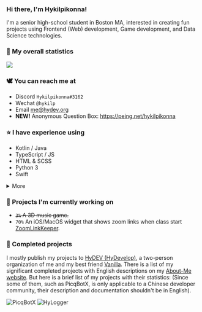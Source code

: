 ### Hi there, I'm Hykilpikonna!

I'm a senior high-school student in Boston MA, interested in creating fun projects using Frontend (Web) development, Game development, and Data Science technologies.


### 🌷 My overall statistics

![](https://github-readme-stats.vercel.app/api?username=hykilpikonna&hide=stars&include_all_commits=true&show_icons=true&title_color=ff7d92&text_color=ffb5c2&icon_color=ff869a)


### 🕊️ You can reach me at

* Discord `Hykilpikonna#3162`
* Wechat `@hykilp`
* Email me@hydev.org
* **NEW!** Anonymous Question Box: https://peing.net/hykilpikonna


### ⭐ I have experience using

* Kotlin / Java
* TypeScript / JS
* HTML & SCSS
* Python 3
* Swift

<details><summary>More</summary>
<p>
 
* Kotlin / Java
  * Gradle & Maven
  * JUnit
  * Hibernate
* TypeScript / JavaScript
  * Vue
  * Angular
  * Ionic / Cordova
* HTML & SCSS
  * ElementUI
  * ECharts
  * Vuesax
  * Semantic-UI
* Python 3
* Swift
* ~~C++~~
* ~~Brainf***~~

</p>
</details>

### 🌱 Projects I'm currently working on

* ~~`3%` A 3D music game.~~
* `70%` An iOS/MacOS widget that shows zoom links when class start [ZoomLinkKeeper](https://github.com/HyDevelop/ZoomLinkKeeper).


### 🌲 Completed projects

I mostly publish my projects to [HyDEV (HyDevelop)](https://github.com/hydevelop), a two-person organization of me and my best friend [Vanilla](https://github.com/vergedx).
There is a list of my significant completed projects with English descriptions on my [About-Me website](https://me.hydev.org).
But here is a brief list of my projects with their statistics:
(Since some of them, such as PicqBotX, is only applicable to a Chinese developer community, their description and documentation shouldn't be in English).

![PicqBotX](https://github-readme-stats.vercel.app/api/pin/?username=hydevelop&repo=picqbotx&include_all_commits=true&show_icons=true&title_color=ff7d92&text_color=ffb5c2&icon_color=ff869a) ![HyLogger](https://github-readme-stats.vercel.app/api/pin/?username=hydevelop&repo=hylogger&include_all_commits=true&show_icons=true&title_color=ff7d92&text_color=ffb5c2&icon_color=ff869a)
